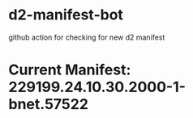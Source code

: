 # d2-manifest-bot
github action for checking for new d2 manifest

# Current Manifest: 229199.24.10.30.2000-1-bnet.57522